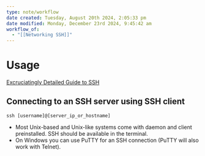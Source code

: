 ```yaml
---
type: note/workflow
date created: Tuesday, August 20th 2024, 2:05:33 pm
date modified: Monday, December 23rd 2024, 9:45:42 am
workflow_of:
  - "[[Networking SSH]]"
---
```

# Usage
[Excruciatingly Detailed Guide to SSH](https://grahamhelton.com/blog/ssh-cheatsheet/)

## Connecting to an SSH server using SSH client
```shell
ssh [username]@[server_ip_or_hostname]
```
- Most Unix-based and Unix-like systems come with daemon and client preinstalled. SSH should be available in the terminal. 
- On Windows you can use PuTTY for an SSH connection (PuTTY will also work with Telnet). 